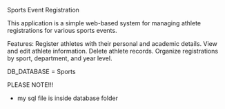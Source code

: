 Sports Event Registration

This application is a simple web-based system for managing athlete registrations for various sports events.

Features:
Register athletes with their personal and academic details.
View and edit athlete information.
Delete athlete records.
Organize registrations by sport, department, and year level.


DB_DATABASE = Sports

PLEASE NOTE!!!
- my sql file is inside database folder